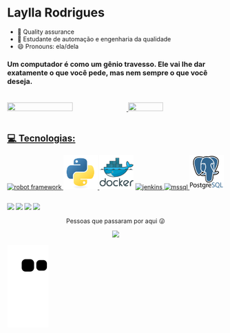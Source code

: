# Laylla Rodrigues

- 🔭 Quality assurance
- 🌱 Estudante de automação e engenharia da qualidade
- 😄 Pronouns: ela/dela

### Um computador é como um gênio travesso. Ele vai lhe dar exatamente o que você pede, mas nem sempre o que você deseja. 

# 

 <div>
  <a href="https://github.com/LayllaRodrigues">
   <img  src="https://github-readme-stats.vercel.app/api?username=LayllaRodrigues&show_icons=true&theme=dracula&include_all_commits=true&count_private=true" width="55%" height="50%"/>
   
  <img  src="https://github-readme-stats.vercel.app/api/top-langs/?username=LayllaRodrigues&layout=compact&langs_count=7&theme=dracula" width="40%" height="40%"/>
  
</div>
 
<div style="display: inline_block"><br>
 
 ## 💻 Tecnologias:

       
<p align="left"> <a href="https://robotframework.org/" target="_blank"> <img src="https://upload.wikimedia.org/wikipedia/commons/e/e4/Robot-framework-logo.png" alt="robot framework" width="80" height="80"/> </a> <a href="https://www.docker.com/" target="_blank"> <a href="https://www.python.org" target="_blank"> <img src="https://raw.githubusercontent.com/devicons/devicon/master/icons/python/python-original.svg" alt="python" width="80" height="80"/> </a> <img src="https://raw.githubusercontent.com/devicons/devicon/master/icons/docker/docker-original-wordmark.svg" alt="docker" width="80" height="80"/> </a> <a href="https://www.jenkins.io" target="_blank"> <img src="https://www.vectorlogo.zone/logos/jenkins/jenkins-icon.svg" alt="jenkins" width="80" height="80"/> </a> </a> <a href="https://www.microsoft.com/en-us/sql-server" target="_blank"> <img src="https://www.svgrepo.com/show/303229/microsoft-sql-server-logo.svg" alt="mssql" width="80" height="80"/> </a> <a href="https://www.oracle.com/" target="_blank">  </a> <a href="https://www.postgresql.org" target="_blank"> <img src="https://raw.githubusercontent.com/devicons/devicon/master/icons/postgresql/postgresql-original-wordmark.svg" alt="postgresql" width="80" height="80"/> </a>  
  
</div>
  
  ##
 
<div> 
 
  <a  href="https://instagram.com/anotacoesdeumaestudante" target="_blank"><img src="https://img.shields.io/badge/-Instagram-%23E4405F?style=for-the-badge&logo=instagram&logoColor=white" target="_blank"></a>
  <a href = "laylla.oliveira.rodrigues@hotmail.com"><img src="https://img.shields.io/badge/-Gmail-%23333?style=for-the-badge&logo=gmail&logoColor=white" target="_blank"></a>
  <a href="https://www.linkedin.com/in/laylla-rodrigues-263357b1/" target="_blank"><img src="https://img.shields.io/badge/-LinkedIn-%230077B5?style=for-the-badge&logo=linkedin&logoColor=white" target="_blank"></a> 
 <a href="https://laylla-rodrigues.medium.com/" target="_blank"><img src="https://img.shields.io/badge/Medium-12100E?style=for-the-badge&logo=medium&logoColor=white" target="_blank"></a> 
 
 
 
 <p align="center"> Pessoas que passaram por aqui 😜 </p>
<p align="center">   <img alingn="center" src="https://profile-counter.glitch.me/SeuPerfildoGitHub/count.svg" /></p>
 
   ![Snake animation](https://github.com/LayllaRodrigues/LayllaRodrigues/blob/output/github-contribution-grid-snake.svg)


  
 

